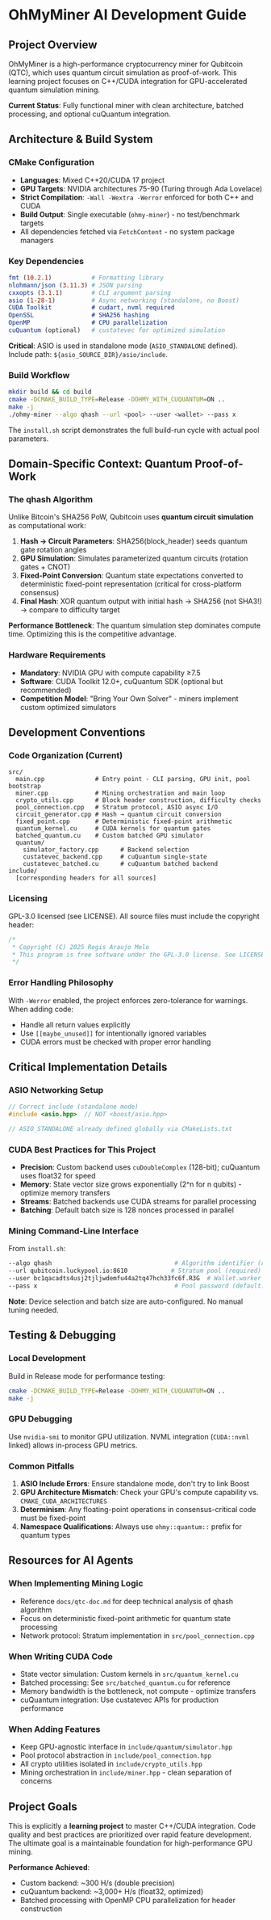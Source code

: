 # OhMyMiner AI Development Guide

## Project Overview
OhMyMiner is a high-performance cryptocurrency miner for Qubitcoin (QTC), which uses quantum circuit simulation as proof-of-work. This learning project focuses on C++/CUDA integration for GPU-accelerated quantum simulation mining.

**Current Status**: Fully functional miner with clean architecture, batched processing, and optional cuQuantum integration.

## Architecture & Build System

### CMake Configuration
- **Languages**: Mixed C++20/CUDA 17 project
- **GPU Targets**: NVIDIA architectures 75-90 (Turing through Ada Lovelace)
- **Strict Compilation**: `-Wall -Wextra -Werror` enforced for both C++ and CUDA
- **Build Output**: Single executable (`ohmy-miner`) - no test/benchmark targets
- All dependencies fetched via `FetchContent` - no system package managers

### Key Dependencies
```cmake
fmt (10.2.1)           # Formatting library
nlohmann/json (3.11.3) # JSON parsing
cxxopts (3.1.1)        # CLI argument parsing
asio (1-28-1)          # Async networking (standalone, no Boost)
CUDA Toolkit           # cudart, nvml required
OpenSSL                # SHA256 hashing
OpenMP                 # CPU parallelization
cuQuantum (optional)   # custatevec for optimized simulation
```

**Critical**: ASIO is used in standalone mode (`ASIO_STANDALONE` defined). Include path: `${asio_SOURCE_DIR}/asio/include`.

### Build Workflow
```bash
mkdir build && cd build
cmake -DCMAKE_BUILD_TYPE=Release -DOHMY_WITH_CUQUANTUM=ON ..
make -j
./ohmy-miner --algo qhash --url <pool> --user <wallet> --pass x
```

The `install.sh` script demonstrates the full build-run cycle with actual pool parameters.

## Domain-Specific Context: Quantum Proof-of-Work

### The qhash Algorithm
Unlike Bitcoin's SHA256 PoW, Qubitcoin uses **quantum circuit simulation** as computational work:

1. **Hash → Circuit Parameters**: SHA256(block_header) seeds quantum gate rotation angles
2. **GPU Simulation**: Simulates parameterized quantum circuits (rotation gates + CNOT)
3. **Fixed-Point Conversion**: Quantum state expectations converted to deterministic fixed-point representation (critical for cross-platform consensus)
4. **Final Hash**: XOR quantum output with initial hash → SHA256 (not SHA3!) → compare to difficulty target

**Performance Bottleneck**: The quantum simulation step dominates compute time. Optimizing this is the competitive advantage.

### Hardware Requirements
- **Mandatory**: NVIDIA GPU with compute capability ≥7.5
- **Software**: CUDA Toolkit 12.0+, cuQuantum SDK (optional but recommended)
- **Competition Model**: "Bring Your Own Solver" - miners implement custom optimized simulators

## Development Conventions

### Code Organization (Current)
```
src/
  main.cpp              # Entry point - CLI parsing, GPU init, pool bootstrap
  miner.cpp             # Mining orchestration and main loop
  crypto_utils.cpp      # Block header construction, difficulty checks
  pool_connection.cpp   # Stratum protocol, ASIO async I/O
  circuit_generator.cpp # Hash → quantum circuit conversion
  fixed_point.cpp       # Deterministic fixed-point arithmetic
  quantum_kernel.cu     # CUDA kernels for quantum gates
  batched_quantum.cu    # Custom batched GPU simulator
  quantum/
    simulator_factory.cpp      # Backend selection
    custatevec_backend.cpp     # cuQuantum single-state
    custatevec_batched.cu      # cuQuantum batched backend
include/
  [corresponding headers for all sources]
```

### Licensing
GPL-3.0 licensed (see LICENSE). All source files must include the copyright header:
```cpp
/*
 * Copyright (C) 2025 Regis Araujo Melo
 * This program is free software under the GPL-3.0 license. See LICENSE file.
 */
```

### Error Handling Philosophy
With `-Werror` enabled, the project enforces zero-tolerance for warnings. When adding code:
- Handle all return values explicitly
- Use `[[maybe_unused]]` for intentionally ignored variables
- CUDA errors must be checked with proper error handling

## Critical Implementation Details

### ASIO Networking Setup
```cpp
// Correct include (standalone mode)
#include <asio.hpp>  // NOT <boost/asio.hpp>

// ASIO_STANDALONE already defined globally via CMakeLists.txt
```

### CUDA Best Practices for This Project
- **Precision**: Custom backend uses `cuDoubleComplex` (128-bit); cuQuantum uses float32 for speed
- **Memory**: State vector size grows exponentially (2^n for n qubits) - optimize memory transfers
- **Streams**: Batched backends use CUDA streams for parallel processing
- **Batching**: Default batch size is 128 nonces processed in parallel

### Mining Command-Line Interface
From `install.sh`:
```bash
--algo qhash                                  # Algorithm identifier (required)
--url qubitcoin.luckypool.io:8610            # Stratum pool (required)
--user bc1qacadts4usj2tjljwdemfu44a2tq47hch33fc6f.R3G  # Wallet.worker (required)
--pass x                                      # Pool password (default: x)
```

**Note**: Device selection and batch size are auto-configured. No manual tuning needed.

## Testing & Debugging

### Local Development
Build in Release mode for performance testing:
```bash
cmake -DCMAKE_BUILD_TYPE=Release -DOHMY_WITH_CUQUANTUM=ON ..
make -j
```

### GPU Debugging
Use `nvidia-smi` to monitor GPU utilization. NVML integration (`CUDA::nvml` linked) allows in-process GPU metrics.

### Common Pitfalls
1. **ASIO Include Errors**: Ensure standalone mode, don't try to link Boost
2. **GPU Architecture Mismatch**: Check your GPU's compute capability vs. `CMAKE_CUDA_ARCHITECTURES`
3. **Determinism**: Any floating-point operations in consensus-critical code must be fixed-point
4. **Namespace Qualifications**: Always use `ohmy::quantum::` prefix for quantum types

## Resources for AI Agents

### When Implementing Mining Logic
- Reference `docs/qtc-doc.md` for deep technical analysis of qhash algorithm
- Focus on deterministic fixed-point arithmetic for quantum state processing
- Network protocol: Stratum implementation in `src/pool_connection.cpp`

### When Writing CUDA Code
- State vector simulation: Custom kernels in `src/quantum_kernel.cu`
- Batched processing: See `src/batched_quantum.cu` for reference
- Memory bandwidth is the bottleneck, not compute - optimize transfers
- cuQuantum integration: Use custatevec APIs for production performance

### When Adding Features
- Keep GPU-agnostic interface in `include/quantum/simulator.hpp`
- Pool protocol abstraction in `include/pool_connection.hpp`
- All crypto utilities isolated in `include/crypto_utils.hpp`
- Mining orchestration in `include/miner.hpp` - clean separation of concerns

## Project Goals
This is explicitly a **learning project** to master C++/CUDA integration. Code quality and best practices are prioritized over rapid feature development. The ultimate goal is a maintainable foundation for high-performance GPU mining.

**Performance Achieved**:
- Custom backend: ~300 H/s (double precision)
- cuQuantum backend: ~3,000+ H/s (float32, optimized)
- Batched processing with OpenMP CPU parallelization for header construction

